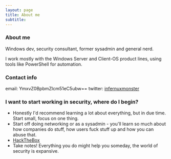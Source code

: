 ```yaml
---
layout: page
title: About me
subtitle: 
---
```


### About me

Windows dev, security consultant, former sysadmin and general nerd.

I work mostly with the Windows Server and Client-OS product lines, using tools like PowerShell for automation.

### Contact info

email: YmxvZ0BpbmZlcm51eC5ubw==
twitter: [infernuxmonster](https://twitter.com/infernuxmonster "this is my twitter")

### I want to start working in security, where do I begin?

* Honestly I'd recommend learning a lot about everything, but in due time. Start small, focus on one thing.
* Start off doing networking or as a sysadmin - you'll learn so much about how companies do stuff, how users fuck stuff up and how you can abuse that. 
* [HackTheBox](https://www.hackthebox.eu "This is really cool")
* Take notes! Everything you do might help you someday, the world of security is expansive.

